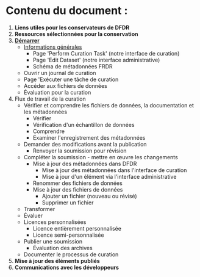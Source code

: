 # Contenu du document :

1. **Liens utiles pour les conservateurs de DFDR**
2. **Ressources sélectionnées pour la conservation**
3. [**Démarrer**](getting-started.md)
   - [Informations générales](getting-started.md#general-information)
     - Page 'Perform Curation Task' (notre interface de curation)
     - Page 'Edit Dataset' (notre interface administrative)
     - Schéma de métadonnées FRDR
   - Ouvrir un journal de curation
   - Page 'Exécuter une tâche de curation
   - Accéder aux fichiers de données
   - Évaluation pour la curation
4. Flux de travail de la curation
   - Vérifier et comprendre les fichiers de données, la documentation et les métadonnées
     - Vérifier
     - Vérification d'un échantillon de données
     - Comprendre
     - Examiner l'enregistrement des métadonnées
   - Demander des modifications avant la publication
     - Renvoyer la soumission pour révision
   - Compléter la soumission - mettre en œuvre les changements
     - Mise à jour des métadonnées dans DFDR
       - Mise à jour des métadonnées dans l'interface de curation
       - Mise à jour d'un élément via l'interface administrative
     - Renommer des fichiers de données
     - Mise à jour des fichiers de données
       - Ajouter un fichier (nouveau ou révisé)
       - Supprimer un fichier
   - Transformer
   - Évaluer
   - Licences personnalisées
     - Licence entièrement personnalisée
     - Licence semi-personnalisée
   - Publier une soumission
     - Évaluation des archives
   - Documenter le processus de curation
5. **Mise à jour des éléments publiés**
6. **Communications avec les développeurs**
